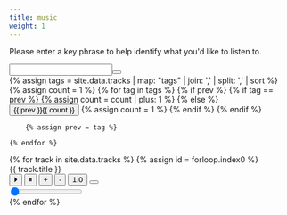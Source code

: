 ```yaml
---
title: music
weight: 1
---
```

<div class="copy-area">
	<p>
		Please enter a key phrase to help identify what you'd like to listen to.
	</p> 
	<input class="input" type="text" id="search"><button id="search-by-tag" class="btn" type="submit"></button>
</div>
<div id="tags">
	{% assign tags  = site.data.tracks | map: "tags" | join: ',' | split: ',' | sort %}
	{% assign count = 1 %}
	{% for tag in tags %}
		{% if prev %}
			{% if tag == prev %}
				{% assign count = count | plus: 1 %}
			{% else %}
				<button class="tag" id="{{ prev }}">{{ prev }}<span class="num">{{ count }}</span></button>
				{% assign count = 1 %}
			{% endif %}
		{% endif %}

		{% assign prev = tag %}

	{% endfor %}
</div>

<div class="music-container" id="draggy">
	{% for track in site.data.tracks %}
    {% assign id = forloop.index0 %}
		<div class="music" data-value="{{ track.tags | join: ' ' }}">
			<label class="draggable">{{ track.title }}</label>
			<div class="close"></div>
			<div class="player">
				<audio id="player-{{ id }}" preload="metadata" onloadedmetadata="mDur('{{ id }}')" ontimeupdate="mPlay('{{ id }}')">
					<source src="/assets/audio/{{ track.mp3 }}" type="audio/wav">
				</audio>
				<div class="controls"> 
				  <button class="play" onclick="document.getElementById('player-{{ id }}').play();">&#x23f5;</button> 
				  <button class="pause" onclick="document.getElementById('player-{{ id }}').pause();">&#x23f8;</button> 
				  <button class="vol vol-incr" onclick="document.getElementById('player-{{ id }}').volume += 0.1">+</button> 
				  <button class="vol vol-decr" onclick="document.getElementById('player-{{ id }}').volume -= 0.1">-</button> 
				  <button class="volume"><span>1.0</span></button>
          <button>
            <span id="curr-{{ id }}" class="current-time"></span>
          </button>
				</div>
        <div class="range-container">
  				<input id="dur-{{ id }}" type="range" name="rng" min="0" value="0" onchange="mSet('{{ id }}')">
        </div>
			</div>
		</div>
	{% endfor %}
</div>

<script type="text/javascript">
	function mDur(id) {
  var aud = document.getElementById("player-" + id),
      dur = document.getElementById("dur-" + id);

  dur.max = aud.duration;
}
function mPlay(id) {
  var aud  = document.getElementById("player-" + id),
      dur  = document.getElementById("dur-" + id),
      curr = $("#curr-" + id);

  dur.value = aud.currentTime;

  curr.html(aud.currentTime);
}
function mSet(id) {
  var aud  = document.getElementById("player-" + id),
    dur  = document.getElementById("dur-" + id),
    curr = $("#curr-" + id);

  aud.currentTime = dur.value;

  curr.html(aud.currentTime);
}

</script>